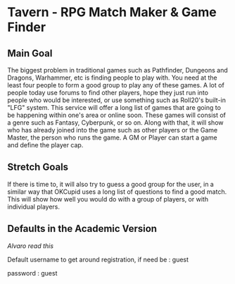 Tavern - RPG Match Maker & Game Finder
======================================

Main Goal
---------

The biggest problem in traditional games such as Pathfinder, Dungeons
and Dragons, Warhammer, etc is finding people to play with. You need at
the least four people to form a good group to play any of these games. A
lot of people today use forums to find other players, hope they just run
into people who would be interested, or use something such as Roll20's
built-in "LFG" system. This service will offer a long list of games that
are going to be happening within one's area or online soon. These games
will consist of a genre such as Fantasy, Cyberpunk, or so on. Along with
that, it will show who has already joined into the game such as other
players or the Game Master, the person who runs the game. A GM or Player
can start a game and define the player cap.

Stretch Goals
-------------

If there is time to, it will also try to guess a good group for the
user, in a similar way that OKCupid uses a long list of questions to
find a good match. This will show how well you would do with a group of
players, or with individual players.

Defaults in the Academic Version
--------------------------------

*Alvaro read this*

Default username to get around registration, if need be
:	guest

password
:	guest
